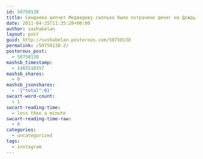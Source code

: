 ```yaml
---
id: 50750138
title: Синдеева шепчет Медведеву сколько было потрачено денег на Дождь))
date: 2011-04-25T11:35:28+00:00
author: sashabelan
layout: post
guid: http://sashabelan.posterous.com/50750138
permalink: /50750138-2/
posterous_post:
  - 50750138
mashsb_timestamp:
  - 1465510357
mashsb_shares:
  - 0
mashsb_jsonshares:
  - '{"total":0}'
swcart-word-count:
  - 1
swcart-reading-time:
  - less then a minute
swcart-reading-time-raw:
  - 0
categories:
  - uncategorized
tags:
  - instagram
---
```

[](http://instagr.am/p/DiU_E/)